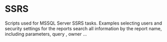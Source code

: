 # SSRS
Scripts used  for MSSQL Server SSRS tasks.
Examples selecting users and security settings for the reports
search all information by the report name, including parameters, query , owner 
...
